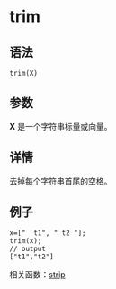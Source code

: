 # trim

## 语法

`trim(X)`

## 参数

**X** 是一个字符串标量或向量。

## 详情

去掉每个字符串首尾的空格。

## 例子

```
x=["  t1", " t2 "];
trim(x);
// output
["t1","t2"]
```

相关函数：[strip](../s/strip.html)

